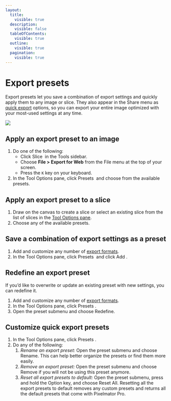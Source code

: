 ```yaml
---
layout:
  title:
    visible: true
  description:
    visible: false
  tableOfContents:
    visible: true
  outline:
    visible: true
  pagination:
    visible: true
---
```


# Export presets

Export presets let you save a combination of export settings and quickly apply them to any image or slice. They also appear in the Share menu as [quick export](quickly-export-or-share-an-optimized-image.md) options, so you can export your entire image optimized with your most-used settings at any time.

![](https://help.pixelmator.com/pixelmator-pro/3.5/assets/English/1652963994000.png)

## Apply an export preset to an image

1. Do one of the following:
   * Click Slice <img src="https://help.pixelmator.com/pixelmator-pro/3.5/assets/English/1580744823000.png" alt="" data-size="line"> in the Tools sidebar.
   * Choose **File > Export for Web** from the File menu at the top of your screen.
   * Press the `K` key on your keyboard.
2. In the Tool Options pane, click Presets <img src="https://help.pixelmator.com/pixelmator-pro/3.5/assets/English/1605104039000.png" alt="" data-size="line"> and choose from the available presets.

## Apply an export preset to a slice

1. Draw on the canvas to create a slice or select an existing slice from the list of slices in the [Tool Options pane](https://www.pixelmator.com/support/guide/pixelmator-pro/#glossary).
2. Choose any of the available presets.

## Save a combination of export settings as a preset

1. Add and customize any number of [export formats](export-an-image-or-video-for-the-web.md).
2. In the Tool Options pane, click Presets <img src="https://help.pixelmator.com/pixelmator-pro/3.5/assets/English/1605104039000.png" alt="" data-size="line"> and click Add <img src="https://help.pixelmator.com/pixelmator-pro/3.5/assets/English/1579274394000.png" alt="" data-size="line">.

## Redefine an export preset

If you’d like to overwrite or update an existing preset with new settings, you can redefine it.

1. Add and customize any number of [export formats](export-an-image-or-video-for-the-web.md).
2. In the Tool Options pane, click Presets <img src="https://help.pixelmator.com/pixelmator-pro/3.5/assets/English/1605104039000.png" alt="" data-size="line">.
3. Open the preset submenu and choose Redefine.

## Customize quick export presets

1. In the Tool Options pane, click Presets <img src="https://help.pixelmator.com/pixelmator-pro/3.5/assets/English/1605104039000.png" alt="" data-size="line">.
2. Do any of the following:
   1. _Rename an export preset:_ Open the preset submenu and choose Rename. This can help better organize the presets or find them more easily.
   2. _Remove an export preset:_ Open the preset submenu and choose Remove if you will not be using this preset anymore.
   3. _Reset all export presets to default:_ Open the preset submenu, press and hold the Option key, and choose Reset All. Resetting all the export presets to default removes any custom presets and returns all the default presets that come with Pixelmator Pro.
